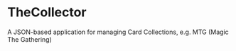 TheCollector
============

A JSON-based application for managing Card Collections, e.g. MTG (Magic The Gathering)
